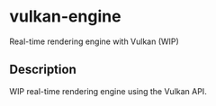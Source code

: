 # vulkan-engine
Real-time rendering engine with Vulkan (WIP)

## Description
WIP real-time rendering engine using the Vulkan API.
